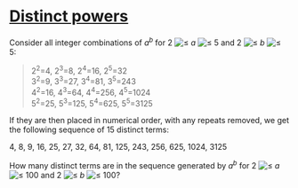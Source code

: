 # [Distinct powers](http://projecteuler.net/problem=29)

Consider all integer combinations of _a_<sup><i>b</i></sup> for 2 ![≤](/Volumes/HDD_KS/source/project_euler/vender/bundle/ruby/2.2.0/gems/euler-manager-0.1.1/config/../data/images/symbol_le.gif) _a_ ![≤](/Volumes/HDD_KS/source/project_euler/vender/bundle/ruby/2.2.0/gems/euler-manager-0.1.1/config/../data/images/symbol_le.gif) 5 and 2 ![≤](/Volumes/HDD_KS/source/project_euler/vender/bundle/ruby/2.2.0/gems/euler-manager-0.1.1/config/../data/images/symbol_le.gif) _b_ ![≤](/Volumes/HDD_KS/source/project_euler/vender/bundle/ruby/2.2.0/gems/euler-manager-0.1.1/config/../data/images/symbol_le.gif) 5:

> 2<sup>2</sup>=4, 2<sup>3</sup>=8, 2<sup>4</sup>=16, 2<sup>5</sup>=32  
> 3<sup>2</sup>=9, 3<sup>3</sup>=27, 3<sup>4</sup>=81, 3<sup>5</sup>=243  
> 4<sup>2</sup>=16, 4<sup>3</sup>=64, 4<sup>4</sup>=256, 4<sup>5</sup>=1024  
> 5<sup>2</sup>=25, 5<sup>3</sup>=125, 5<sup>4</sup>=625, 5<sup>5</sup>=3125

If they are then placed in numerical order, with any repeats removed, we get the following sequence of 15 distinct terms:

4, 8, 9, 16, 25, 27, 32, 64, 81, 125, 243, 256, 625, 1024, 3125

How many distinct terms are in the sequence generated by _a_<sup><i>b</i></sup> for 2 ![≤](/Volumes/HDD_KS/source/project_euler/vender/bundle/ruby/2.2.0/gems/euler-manager-0.1.1/config/../data/images/symbol_le.gif) _a_ ![≤](/Volumes/HDD_KS/source/project_euler/vender/bundle/ruby/2.2.0/gems/euler-manager-0.1.1/config/../data/images/symbol_le.gif) 100 and 2 ![≤](/Volumes/HDD_KS/source/project_euler/vender/bundle/ruby/2.2.0/gems/euler-manager-0.1.1/config/../data/images/symbol_le.gif) _b_ ![≤](/Volumes/HDD_KS/source/project_euler/vender/bundle/ruby/2.2.0/gems/euler-manager-0.1.1/config/../data/images/symbol_le.gif) 100?

